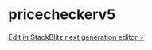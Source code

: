# pricecheckerv5

[Edit in StackBlitz next generation editor ⚡️](https://stackblitz.com/~/github.com/yuanf3ng/pricecheckerv5)